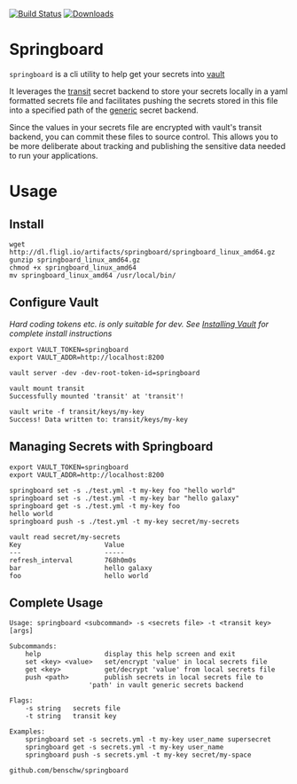 [![Build Status](https://travis-ci.org/benschw/springboard.svg?branch=master)](https://travis-ci.org/benschw/springboard)
[![Downloads](https://img.shields.io/badge/download-release-blue.svg)](http://dl.fligl.io/#/springboard)

# Springboard

`springboard` is a cli utility to help get your secrets into [vault](https://www.vaultproject.io)

It leverages the [transit](https://www.vaultproject.io/docs/secrets/transit/index.html) secret backend to 
store your secrets locally in a yaml formatted secrets file and facilitates pushing
the secrets stored in this file into a specified path of the
[generic](https://www.vaultproject.io/docs/secrets/generic/index.html) secret backend.

Since the values in your secrets file are encrypted with vault's transit backend, 
you can commit these files to source control. This allows you to be more deliberate about
tracking and publishing the sensitive data needed to run your applications.


# Usage

## Install

	wget http://dl.fligl.io/artifacts/springboard/springboard_linux_amd64.gz
	gunzip springboard_linux_amd64.gz
	chmod +x springboard_linux_amd64
	mv springboard_linux_amd64 /usr/local/bin/

## Configure Vault

_Hard coding tokens etc. is only suitable for dev. See
[Installing Vault](https://www.vaultproject.io/docs/install/index.html)
for complete install instructions_

	export VAULT_TOKEN=springboard
	export VAULT_ADDR=http://localhost:8200 

	vault server -dev -dev-root-token-id=springboard

	vault mount transit
	Successfully mounted 'transit' at 'transit'!

	vault write -f transit/keys/my-key
	Success! Data written to: transit/keys/my-key


## Managing Secrets with Springboard

	export VAULT_TOKEN=springboard
	export VAULT_ADDR=http://localhost:8200 

	springboard set -s ./test.yml -t my-key foo "hello world"
	springboard set -s ./test.yml -t my-key bar "hello galaxy"
	springboard get -s ./test.yml -t my-key foo
	hello world
	springboard push -s ./test.yml -t my-key secret/my-secrets

	vault read secret/my-secrets
	Key                     Value
	---                     -----
	refresh_interval        768h0m0s
	bar                     hello galaxy
	foo                     hello world

## Complete Usage

	Usage: springboard <subcommand> -s <secrets file> -t <transit key> [args]

	Subcommands:
	    help                display this help screen and exit
	    set <key> <value>   set/encrypt 'value' in local secrets file
	    get <key>           get/decrypt 'value' from local secrets file
	    push <path>         publish secrets in local secrets file to
                        'path' in vault generic secrets backend

	Flags:
	    -s string   secrets file
	    -t string   transit key

	Examples:
	    springboard set -s secrets.yml -t my-key user_name supersecret
	    springboard get -s secrets.yml -t my-key user_name
	    springboard push -s secrets.yml -t my-key secret/my-space

	github.com/benschw/springboard

